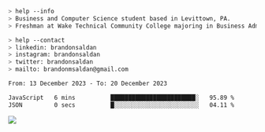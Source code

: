 ````bash
> help --info
> Business and Computer Science student based in Levittown, PA.
> Freshman at Wake Technical Community College majoring in Business Administration.
````

````bash
> help --contact
> linkedin: brandonsaldan
> instagram: brandonsaldan
> twitter: brandonsaldan
> mailto: brandonmsaldan@gmail.com
````

<!--START_SECTION:waka-->

```txt
From: 13 December 2023 - To: 20 December 2023

JavaScript   6 mins          ████████████████████████░   95.89 %
JSON         0 secs          █░░░░░░░░░░░░░░░░░░░░░░░░   04.11 %
```

<!--END_SECTION:waka-->

![](https://komarev.com/ghpvc/?username=brandonsaldan&color=6A8AFF)
